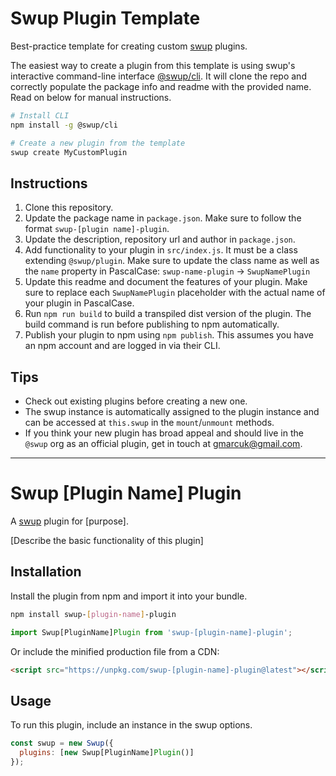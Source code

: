 [comment]: CLI-remove-start

# Swup Plugin Template

Best-practice template for creating custom [swup](https://swup.js.org/) plugins.

The easiest way to create a plugin from this template is using swup's interactive command-line
interface [@swup/cli](https://github.com/swup/cli). It will clone the repo and correctly populate
the package info and readme with the provided name. Read on below for manual instructions.

```sh
# Install CLI
npm install -g @swup/cli

# Create a new plugin from the template
swup create MyCustomPlugin
```

## Instructions

1. Clone this repository.
2. Update the package name in `package.json`. Make sure to follow the format `swup-[plugin name]-plugin`.
3. Update the description, repository url and author in `package.json`.
4. Add functionality to your plugin in `src/index.js`. It must be a class extending `@swup/plugin`. Make sure to update the class name as well as the `name` property in PascalCase:
`swup-name-plugin` → `SwupNamePlugin`
5. Update this readme and document the features of your plugin. Make sure to replace each `SwupNamePlugin` placeholder with the actual name of your plugin in PascalCase.
6. Run `npm run build` to build a transpiled dist version of the plugin. The build command is run before publishing to npm automatically.
7. Publish your plugin to npm using `npm publish`. This assumes you have an npm account and are logged in via their CLI.

## Tips

- Check out existing plugins before creating a new one.
- The swup instance is automatically assigned to the plugin instance and can be accessed at `this.swup` in the `mount`/`unmount` methods.
- If you think your new plugin has broad appeal and should live in the `@swup` org as an official plugin, get in touch at gmarcuk@gmail.com.

---

[comment]: CLI-remove-end

# Swup [Plugin Name] Plugin

A [swup](https://swup.js.org/) plugin for [purpose].

[Describe the basic functionality of this plugin]

## Installation

Install the plugin from npm and import it into your bundle.

```bash
npm install swup-[plugin-name]-plugin
```

```js
import Swup[PluginName]Plugin from 'swup-[plugin-name]-plugin';
```

Or include the minified production file from a CDN:

```html
<script src="https://unpkg.com/swup-[plugin-name]-plugin@latest"></script>
```

## Usage

To run this plugin, include an instance in the swup options.

```javascript
const swup = new Swup({
  plugins: [new Swup[PluginName]Plugin()]
});
```
